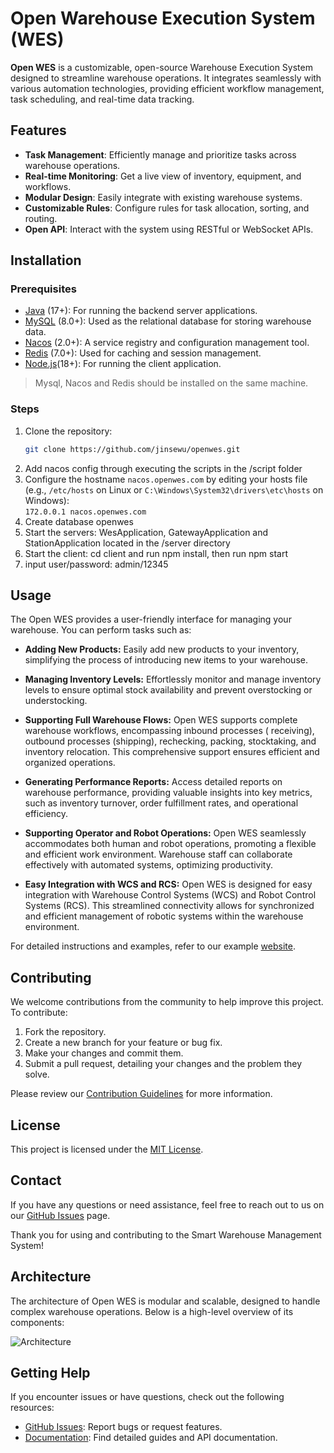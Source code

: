 # Open Warehouse Execution System (WES)

**Open WES** is a customizable, open-source Warehouse Execution System designed to streamline warehouse operations. It
integrates seamlessly with various automation technologies, providing efficient workflow management, task scheduling,
and real-time data tracking.

## Features

- **Task Management**: Efficiently manage and prioritize tasks across warehouse operations.
- **Real-time Monitoring**: Get a live view of inventory, equipment, and workflows.
- **Modular Design**: Easily integrate with existing warehouse systems.
- **Customizable Rules**: Configure rules for task allocation, sorting, and routing.
- **Open API**: Interact with the system using RESTful or WebSocket APIs.

## Installation

### Prerequisites

- [Java](https://www.java.com/) (17+): For running the backend server applications.
- [MySQL](https://www.mysql.com/) (8.0+): Used as the relational database for storing warehouse data.
- [Nacos](https://nacos.io/) (2.0+): A service registry and configuration management tool.
- [Redis](https://redis.io/) (7.0+): Used for caching and session management.
- [Node.js](https://nodejs.org/)(18+): For running the client application.

> Mysql, Nacos and Redis should be installed on the same machine.

### Steps

1. Clone the repository:
   ```bash
   git clone https://github.com/jinsewu/openwes.git
   ```
2. Add nacos config through executing the scripts in the /script folder
3. Configure the hostname `nacos.openwes.com` by editing your hosts file (e.g., `/etc/hosts` on Linux or `C:\Windows\System32\drivers\etc\hosts` on Windows):  
   ```172.0.0.1 nacos.openwes.com```
4. Create database openwes
5. Start the servers: WesApplication, GatewayApplication and StationApplication located in the /server directory
6. Start the client: cd client and run npm install, then run npm start
7. input user/password: admin/12345

## Usage

The Open WES provides a user-friendly interface for managing your warehouse. You can perform tasks such as:

- **Adding New Products:** Easily add new products to your inventory, simplifying the process of introducing new items
  to your warehouse.

- **Managing Inventory Levels:** Effortlessly monitor and manage inventory levels to ensure optimal stock availability
  and prevent overstocking or understocking.

- **Supporting Full Warehouse Flows:** Open WES supports complete warehouse workflows, encompassing inbound processes (
  receiving), outbound processes (shipping), rechecking, packing, stocktaking, and inventory relocation. This
  comprehensive support ensures efficient and organized operations.

- **Generating Performance Reports:** Access detailed reports on warehouse performance, providing valuable insights into
  key metrics, such as inventory turnover, order fulfillment rates, and operational efficiency.

- **Supporting Operator and Robot Operations:** Open WES seamlessly accommodates both human and robot operations,
  promoting
  a flexible and efficient work environment. Warehouse staff can collaborate effectively with automated systems,
  optimizing productivity.

- **Easy Integration with WCS and RCS:** Open WES is designed for easy integration with Warehouse Control Systems (WCS)
  and
  Robot Control Systems (RCS). This streamlined connectivity allows for synchronized and efficient management of robotic
  systems within the warehouse environment.

For detailed instructions and examples, refer to our example [website](http://www.openwes.me/).

## Contributing

We welcome contributions from the community to help improve this project. To contribute:

1. Fork the repository.
2. Create a new branch for your feature or bug fix.
3. Make your changes and commit them.
4. Submit a pull request, detailing your changes and the problem they solve.

Please review our [Contribution Guidelines](CONTRIBUTING.md) for more information.

## License

This project is licensed under the [MIT License](LICENSE).

## Contact

If you have any questions or need assistance, feel free to reach out to us on
our [GitHub Issues](https://github.com/jingsewu/open-wes/issues) page.

Thank you for using and contributing to the Smart Warehouse Management System!

## Architecture
The architecture of Open WES is modular and scalable, designed to handle complex warehouse operations. Below is a high-level overview of its components:

![Architecture](./doc/image/architecture.png)

## Getting Help

If you encounter issues or have questions, check out the following resources:
- [GitHub Issues](https://github.com/jingsewu/open-wes/issues): Report bugs or request features.
- [Documentation](./doc): Find detailed guides and API documentation.  
